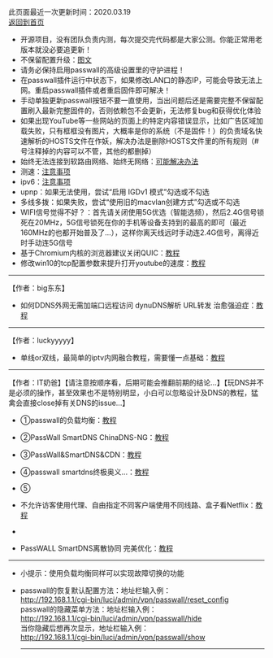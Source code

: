 此页面最近一次更新时间：2020.03.19                 
[返回到首页](https://passwallopenwrt.github.io/website/)          

* 开源项目，没有团队负责内测，每次提交完代码都是大家公测。你能正常用老版本就没必要追更新！
* 不保留配置升级：[图文](./upgrade.md)                 
* 请务必保持启用passwall的高级设置里的守护进程！      
* 在passwall插件运行中状态下，如果修改LAN口的静态IP，可能会导致无法上网。重启passwall插件或者重启固件即可解决！         
* 手动单独更新passwall按钮不要一直使用，当出问题后还是需要完整不保留配置刷入最新完整固件的，否则依赖包不会更新，无法修复bug和获得优化体验      
* 如果出现YouTube等一些网站的页面上的特定内容错误显示，比如广告区域加载失败，只有框框没有图片，大概率是你的系统（不是固件！）的负责域名快速解析的HOSTS文件在作妖，解决办法是删除HOSTS文件里的所有规则（# 号注释掉的内容可以不管，其他的都删掉）    
* 始终无法连接到软路由网络、始终无网络：[可能解决办法](./winproxy.md)               
* 测速：[注意事项](./speed.md)        
* ipv6：[注意事项](./ipv6.md)         
* upnp：如果无法使用，尝试“启用 IGDv1 模式”勾选或不勾选           
* 多线多拨：如果失败，尝试“使用旧的macvlan创建方式”勾选或不勾选            
* WIFI信号觉得不好？：首先请关闭使用5G优选（智能选频），然后2.4G信号锁死在20MHz，5G信号锁死在你的手机等设备支持到的最高的即可（最近160MHz的也都开始普及了...），这样你离天线远时手动连2.4G信号，离得近时手动连5G信号                  
* 基于Chromium内核的浏览器建议关闭QUIC：[教程](https://www.echoteen.com/turnoff-quic.html)               
* 修改win10的tcp配置参数来提升打开youtube的速度：[教程](https://bincode.cc/ssr-win10-tcp-youtube-speed/)             
------------------------------------------------------------------------------------------------------------
【作者：big东东】           
* 如何DDNS外网无需加端口远程访问 dynuDNS解析 URL转发 治愈强迫症：[教程](https://youtu.be/c4HSZzTM7G0)                        
------------------------------------------------------------------------------------------------------------
【作者：luckyyyyy】     
* 单线or双线，最简单的iptv内网融合教程，需要懂一点基础：[教程](https://github.com/luckyyyyy/blog/issues/44)        
------------------------------------------------------------------------------------------------------------    
【作者：IT奶爸】【请注意按顺序看，后期可能会推翻前期的结论...】【玩DNS并不是必须的操作，甚至效果也不是特别明显，小白可以忽略设计及DNS的教程，猛禽会直接close掉有关DNS的issue...】                    
* ①passwall的负载均衡：[教程](https://youtu.be/TRdOfTykgRw)             
* ②PassWall SmartDNS ChinaDNS-NG：[教程](https://youtu.be/vqAeeLbqvOs)             
* ③PassWall&SmartDNS&CDN：[教程](https://youtu.be/nGNoG1rV6pw)             
* ④passwall smartdns终极奥义...：[教程](https://youtu.be/rfotrfMJ9QM)              
* ⑤

* 不允许访客使用代理、自由指定不同客户端使用不同线路、盒子看Netflix：[教程](https://youtu.be/qkga9DN5H08)               
*        
* PassWALL SmartDNS离散协同 完美优化：[教程](https://youtu.be/GIhD31EpMwU)         
-------------------------------------------------------------------------------------------------------------
* 小提示：使用负载均衡同样可以实现故障切换的功能          
* passwall的恢复默认配置方法：地址栏输入例：                      
  http://192.168.1.1/cgi-bin/luci/admin/vpn/passwall/reset_config        
  passwall的隐藏菜单方法：地址栏输入例：                 
  http://192.168.1.1/cgi-bin/luci/admin/vpn/passwall/hide                            
  当你隐藏后想再次显示，地址栏输入例：                  
  http://192.168.1.1/cgi-bin/luci/admin/vpn/passwall/show                 
  
  ------------------------------------------------------------------------------------------------------------
     

